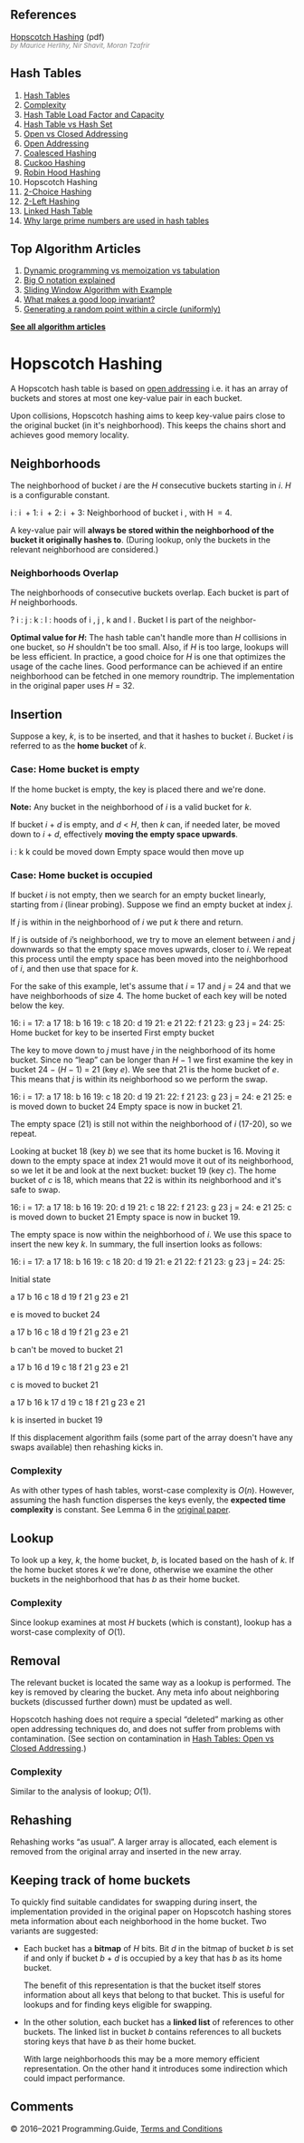 ## References

[Hopscotch Hashing](http://mcg.cs.tau.ac.il/papers/disc2008-hopscotch.pdf) (pdf)  
<span style="color: grey; font-style: italic; font-size: smaller">by Maurice Herlihy, Nir Shavit, Moran Tzafrir</span>

## Hash Tables

1.  [Hash Tables](hash-tables.html)
2.  [Complexity](hash-tables-complexity.html)
3.  [Hash Table Load Factor and Capacity](hash-table-load-factor-and-capacity.html)
4.  [Hash Table vs Hash Set](hash-table-vs-hash-set.html)
5.  [Open vs Closed Addressing](hash-tables-open-vs-closed-addressing.html)
6.  [Open Addressing](hash-tables-open-addressing.html)
7.  [Coalesced Hashing](coalesced-hashing.html)
8.  [Cuckoo Hashing](cuckoo-hashing.html)
9.  [Robin Hood Hashing](robin-hood-hashing.html)
10. Hopscotch Hashing
11. [2-Choice Hashing](2-choice-hashing.html)
12. [2-Left Hashing](2-left-hashing.html)
13. [Linked Hash Table](linked-hash-table.html)
14. [Why large prime numbers are used in hash tables](prime-numbers-in-hash-tables.html)

## Top Algorithm Articles

1.  [Dynamic programming vs memoization vs tabulation](dynamic-programming-vs-memoization-vs-tabulation.html)
2.  [Big O notation explained](big-o-notation-explained.html)
3.  [Sliding Window Algorithm with Example](sliding-window-example.html)
4.  [What makes a good loop invariant?](what-makes-a-good-loop-invariant.html)
5.  [Generating a random point within a circle (uniformly)](random-point-within-circle.html)

[**See all algorithm articles**](algorithms.html)

# Hopscotch Hashing

A Hopscotch hash table is based on [open addressing](hash-tables-open-addressing.html) i.e. it has an array of buckets and stores at most one key-value pair in each bucket.

Upon collisions, Hopscotch hashing aims to keep key-value pairs close to the original bucket (in it's neighborhood). This keeps the chains short and achieves good memory locality.

## Neighborhoods

The neighborhood of bucket _i_ are the _H_ consecutive buckets starting in _i_. _H_ is a configurable constant.

i : i  + 1: i  + 2: i  + 3: Neighborhood of bucket i , with H  = 4.

A key-value pair will **always be stored within the neighborhood of the bucket it originally hashes to**. (During lookup, only the buckets in the relevant neighborhood are considered.)

### Neighborhoods Overlap

The neighborhoods of consecutive buckets overlap. Each bucket is part of _H_ neighborhoods.

? i : j : k : l : hoods of i , j , k and l . Bucket l is part of the neighbor-

**Optimal value for _H_:** The hash table can't handle more than _H_ collisions in one bucket, so _H_ shouldn't be too small. Also, if _H_ is too large, lookups will be less efficient. In practice, a good choice for _H_ is one that optimizes the usage of the cache lines. Good performance can be achieved if an entire neighborhood can be fetched in one memory roundtrip. The implementation in the original paper uses <span class="no-wrap">*H* = 32</span>.

## Insertion

Suppose a key, _k_, is to be inserted, and that it hashes to bucket _i_. Bucket _i_ is referred to as the **home bucket** of _k_.

### Case: Home bucket is empty

If the home bucket is empty, the key is placed there and we're done.

**Note:** Any bucket in the neighborhood of _i_ is a valid bucket for _k_.

If bucket <span class="no-wrap">*i* + *d*</span> is empty, and <span class="no-wrap">*d* &lt; *H*</span>, then _k_ can, if needed later, be moved down to <span class="no-wrap">*i* + *d*</span>, effectively **moving the empty space upwards**.

i : k k could be moved down Empty space would then move up

### Case: Home bucket is occupied

If bucket _i_ is not empty, then we search for an empty bucket linearly, starting from _i_ (linear probing). Suppose we find an empty bucket at index *j*.

If _j_ is within in the neighborhood of _i_ we put _k_ there and return.

If _j_ is outside of _i_’s neighborhood, we try to move an element between _i_ and _j_ downwards so that the empty space moves upwards, closer to _i_. We repeat this process until the empty space has been moved into the neighborhood of _i_, and then use that space for *k*.

For the sake of this example, let's assume that <span class="no-wrap">*i* = 17</span> and <span class="no-wrap">*j* = 24</span> and that we have neighborhoods of size 4. The home bucket of each key will be noted below the key.

16: i = 17: a 17 18: b 16 19: c 18 20: d 19 21: e 21 22: f 21 23: g 23 j = 24: 25: Home bucket for key to be inserted First empty bucket

The key to move down to _j_ must have _j_ in the neighborhood of its home bucket. Since no “leap” can be longer than <span class="no-wrap">*H* − 1</span> we first examine the key in bucket <span class="no-wrap">24 − (*H* − 1) = 21</span> (key _e_). We see that 21 is the home bucket of _e_. This means that _j_ is within its neighborhood so we perform the swap.

16: i = 17: a 17 18: b 16 19: c 18 20: d 19 21: 22: f 21 23: g 23 j = 24: e 21 25: e is moved down to bucket 24 Empty space is now in bucket 21.

The empty space (21) is still not within the neighborhood of _i_ (17-20), so we repeat.

Looking at bucket 18 (key _b_) we see that its home bucket is 16. Moving it down to the empty space at index 21 would move it out of its neighborhood, so we let it be and look at the next bucket: bucket 19 (key _c_). The home bucket of _c_ is 18, which means that 22 is within its neighborhood and it's safe to swap.

16: i = 17: a 17 18: b 16 19: 20: d 19 21: c 18 22: f 21 23: g 23 j = 24: e 21 25: c is moved down to bucket 21 Empty space is now in bucket 19.

The empty space is now within the neighborhood of _i_. We use this space to insert the new key _k_. In summary, the full insertion looks as follows:

16: i = 17: a 17 18: b 16 19: c 18 20: d 19 21: e 21 22: f 21 23: g 23 j = 24: 25:

Initial state

a 17 b 16 c 18 d 19 f 21 g 23 e 21

<span class="variable">e</span> is moved to bucket 24

a 17 b 16 c 18 d 19 f 21 g 23 e 21

<span class="variable">b</span> can't be moved to bucket 21

a 17 b 16 d 19 c 18 f 21 g 23 e 21

<span class="variable">c</span> is moved to bucket 21

a 17 b 16 k 17 d 19 c 18 f 21 g 23 e 21

<span class="variable">k</span> is inserted in bucket 19

If this displacement algorithm fails (some part of the array doesn't have any swaps available) then rehashing kicks in.

### Complexity

As with other types of hash tables, worst-case complexity is _O_(_n_). However, assuming the hash function disperses the keys evenly, the **expected time complexity** is constant. See Lemma 6 in the [original paper](http://mcg.cs.tau.ac.il/papers/disc2008-hopscotch.pdf).

## Lookup

To look up a key, _k_, the home bucket, _b_, is located based on the hash of _k_. If the home bucket stores _k_ we're done, otherwise we examine the other buckets in the neighborhood that has _b_ as their home bucket.

### Complexity

Since lookup examines at most _H_ buckets (which is constant), lookup has a worst-case complexity of _O_(1).

## Removal

The relevant bucket is located the same way as a lookup is performed. The key is removed by clearing the bucket. Any meta info about neighboring buckets (discussed further down) must be updated as well.

Hopscotch hashing does not require a special “deleted” marking as other open addressing techniques do, and does not suffer from problems with contamination. (See section on contamination in [Hash Tables: Open vs Closed Addressing](hash-tables-open-vs-closed-addressing.html).)

### Complexity

Similar to the analysis of lookup; _O_(1).

## Rehashing

Rehashing works “as usual”. A larger array is allocated, each element is removed from the original array and inserted in the new array.

## Keeping track of home buckets

To quickly find suitable candidates for swapping during insert, the implementation provided in the original paper on Hopscotch hashing stores meta information about each neighborhood in the home bucket. Two variants are suggested:

- Each bucket has a **bitmap** of _H_ bits. Bit _d_ in the bitmap of bucket _b_ is set if and only if bucket <span class="no-wrap">*b* + *d*</span> is occupied by a key that has _b_ as its home bucket.

  The benefit of this representation is that the bucket itself stores information about all keys that belong to that bucket. This is useful for lookups and for finding keys eligible for swapping.

- In the other solution, each bucket has a **linked list** of references to other buckets. The linked list in bucket _b_ contains references to all buckets storing keys that have _b_ as their home bucket.

  With large neighborhoods this may be a more memory efficient representation. On the other hand it introduces some indirection which could impact performance.

## Comments

© 2016–2021 Programming.Guide, [Terms and Conditions](terms-and-conditions.html)
